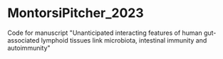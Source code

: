 # MontorsiPitcher_2023
Code for manuscript "Unanticipated interacting features of human gut-associated lymphoid tissues link microbiota, intestinal immunity and autoimmunity"
